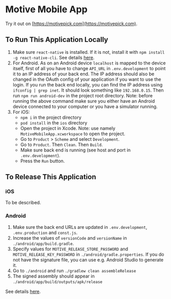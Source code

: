 # Motive Mobile App

Try it out on [https://motivepick.com](https://motivepick.com).

## To Run This Application Locally

1. Make sure `react-native` is installed. If it is not, install it with `npm install -g react-native-cli`. See details [here](https://facebook.github.io/react-native/docs/getting-started.html).
2. For Android. As on an Android device `localhost` is mapped to the device itself, first of all you have to change `API_URL` in `.env.development` to point it to an IP address of your back end. The IP address should also be changed in the OAuth config of your application if you want to use the login. If you run the back end locally, you can find the IP address using `ifconfig | grep inet`. It should look something like `192.168.0.15`. Then run `npm run android-dev` in the project root directory. Note: before running the above command make sure you either have an Android device connected to your computer or you have a simulator running.
3. For iOS:
    * `npm i` in the project directory
    * `pod install` in the `ios` directory
    * Open the project in Xcode. Note: use namely `MotiveMobileApp.xcworkspace` to open the project.
    * Go to `Product` > `Scheme` and select `Development`.
    * Go to `Product`. Then `Clean`. Then `Build`.
    * Make sure back end is running (see host and port in `.env.development`).
    * Press the `Run` button.

## To Release This Application

### iOS

To be described.

### Android

1. Make sure the back end URLs are updated in `.env.development`, `.env.production` and `const.js`.
2. Increase the values of `versionCode` and `versionName` in `./android/app/build.gradle`.
3. Specify values for `MOTIVE_RELEASE_STORE_PASSWORD` and `MOTIVE_RELEASE_KEY_PASSWORD` in `./android/gradle.properties`. If you do not have the signature file, you can use e.g. Android Studio to generate it.
4. Go to `./android` and run `./gradlew clean assembleRelease`
5. The signed assembly should appear in `./android/app/build/outputs/apk/release`

See details [here](https://facebook.github.io/react-native/docs/signed-apk-android).
